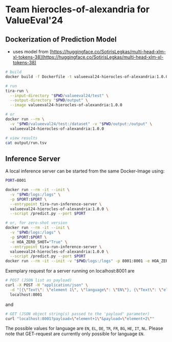 # Team hierocles-of-alexandria for ValueEval'24

## Dockerization of Prediction Model
- uses model from [https://huggingface.co/SotirisLegkas/multi-head-xlm-xl-tokens-38](https://huggingface.co/SotirisLegkas/multi-head-xlm-xl-tokens-38)
```bash
# build
docker build -f Dockerfile -t valueeval24-hierocles-of-alexandria:1.0.0 .

# run
tira-run \
  --input-directory "$PWD/valueeval24/test" \
  --output-directory "$PWD/output" \
  --image valueeval24-hierocles-of-alexandria:1.0.0

# or
docker run --rm \
  -v "$PWD/valueeval24/test:/dataset" -v "$PWD/output:/output" \
  valueeval24-hierocles-of-alexandria:1.0.0

# view results
cat output/run.tsv
```

## Inference Server
A local inference server can be started from the same Docker-Image using:
```bash
PORT=8001

docker run --rm -it --init \
  -v "$PWD/logs:/logs" \
  -p $PORT:$PORT \
  --entrypoint tira-run-inference-server \
  valueeval24-hierocles-of-alexandria:1.0.0 \
  --script /predict.py --port $PORT

# or, for zero-shot version
docker run --rm -it --init \
  -v "$PWD/logs:/logs" \
  -p $PORT:$PORT \
  -e HOA_ZERO_SHOT="True" \
  --entrypoint tira-run-inference-server \
  valueeval24-hierocles-of-alexandria:1.0.0 \
  --script /predict.py --port $PORT
docker run --rm -it --init -v "$PWD/logs:/logs" -p 8001:8001 -e HOA_ZERO_SHOT="True" --entrypoint tira-run-inference-server valueeval24-hierocles-of-alexandria:1.0.0 --script /predict.py --port 8001
```

Exemplary request for a server running on localhost:8001 are

```bash
# POST (JSON list as payload)
curl -X POST -H "application/json" \
  -d "[{\"Text\": \"element 1\", \"language\": \"EN\"}, {\"Text\": \"element 2\", \"language\": \"EN\"}]" \
  localhost:8001
```
and
```bash
# GET (JSON object string(s) passed to the 'payload' parameter)
curl "localhost:8001?payload=\"element+1\"&payload=\"element+2\""
```
The possible values for language are `EN`, `EL`, `DE`, `TR`, `FR`, `BG`, `HE`, `IT`, `NL`.
Please note that GET-request are currently only possible for language `EN`.

